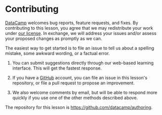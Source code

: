---
---
# Contributing

[DataCamp](https://www.datacamp.com/) welcomes bug reports, feature requests, and fixes. By contributing to this lesson, you agree that we may redistribute your work under [our license](LICENSE.md). In exchange, we will address your issues and/or assess your proposed changes as promptly as we can.

The easiest way to get started is to file an issue to tell us about a spelling mistake, some awkward wording, or a factual error.

1.  You can submit suggestions directly through our web-based learning interface.  This will get the fastest response.

2.  If you have a [GitHub](https://github.com/) account, you can file an issue in this lesson's repository, or file a pull request to propose an improvement.

3.  We also welcome comments by email, but will be able to respond more quickly if you use one of the other methods described above.

The repository for this lesson is <https://github.com/datacamp/authoring>.
